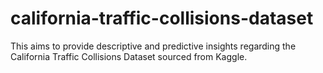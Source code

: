 # california-traffic-collisions-dataset
This aims to provide descriptive and predictive insights regarding the California Traffic Collisions Dataset sourced from Kaggle.
